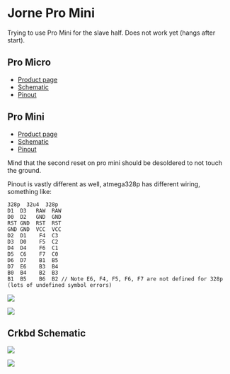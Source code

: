 # Jorne Pro Mini

Trying to use Pro Mini for the slave half. Does not work yet (hangs after start).

## Pro Micro
* [Product page](https://www.sparkfun.com/products/12640)
* [Schematic](http://cdn.sparkfun.com/datasheets/Dev/Arduino/Boards/Pro_Micro_v13b.pdf)
* [Pinout](https://cdn.sparkfun.com/datasheets/Dev/Arduino/Boards/ProMicro16MHzv1.pdf)

## Pro Mini
* [Product page](https://www.sparkfun.com/products/11113)
* [Schematic](https://cdn.sparkfun.com/datasheets/Dev/Arduino/Boards/Arduino-Pro-Mini-v14.pdf)
* [Pinout](https://cdn.sparkfun.com/assets/d/5/2/f/0/ProMini16MHzv2.pdf)

Mind that the second reset on pro mini should be desoldered to not touch the ground.

Pinout is vastly different as well, atmega328p has different wiring, something like:

```
328p  32u4  328p
D1  D3   RAW  RAW
D0  D2   GND  GND
RST GND  RST  RST
GND GND  VCC  VCC
D2  D1    F4  C3
D3  D0    F5  C2
D4  D4    F6  C1
D5  C6    F7  C0
D6  D7    B1  B5
D7  E6    B3  B4
B0  B4    B2  B3
B1  B5    B6  B2 // Note E6, F4, F5, F6, F7 are not defined for 328p (lots of undefined symbol errors)
```

![](https://i.imgur.com/DgnWuBE.jpg)

![](https://i.imgur.com/POoLoaV.jpg)

## Crkbd Schematic

![](https://i.imgur.com/3FvwNdU.jpg)

![](https://i.imgur.com/FBFUenv.jpg)


